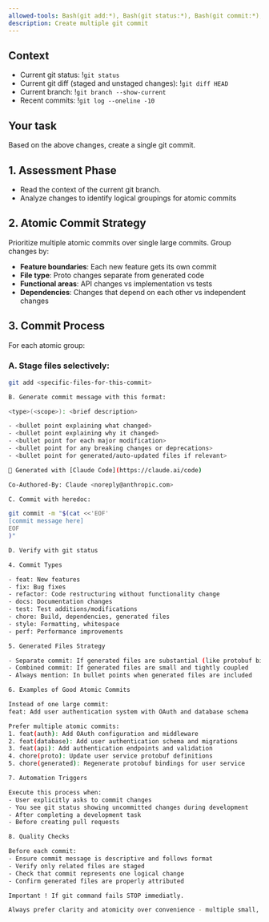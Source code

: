 ```yaml
---
allowed-tools: Bash(git add:*), Bash(git status:*), Bash(git commit:*), Bash(git log:*)
description: Create multiple git commit
---
```


## Context
- Current git status: !`git status`
- Current git diff (staged and unstaged changes): !`git diff HEAD`
- Current branch: !`git branch --show-current`
- Recent commits: !`git log --oneline -10`

## Your task
Based on the above changes, create a single git commit.

## 1. Assessment Phase
- Read the context of the current git branch.
- Analyze changes to identify logical groupings for atomic commits

## 2. Atomic Commit Strategy
Prioritize multiple atomic commits over single large commits. Group changes by:
- **Feature boundaries**: Each new feature gets its own commit
- **File type**: Proto changes separate from generated code
- **Functional areas**: API changes vs implementation vs tests
- **Dependencies**: Changes that depend on each other vs independent changes

## 3. Commit Process
For each atomic group:

### A. Stage files selectively:
```bash
git add <specific-files-for-this-commit>

B. Generate commit message with this format:

<type>(<scope>): <brief description>

- <bullet point explaining what changed>
- <bullet point explaining why it changed>
- <bullet point for each major modification>
- <bullet point for any breaking changes or deprecations>
- <bullet point for generated/auto-updated files if relevant>

🤖 Generated with [Claude Code](https://claude.ai/code)

Co-Authored-By: Claude <noreply@anthropic.com>

C. Commit with heredoc:

git commit -m "$(cat <<'EOF'
[commit message here]
EOF
)"

D. Verify with git status

4. Commit Types

- feat: New features
- fix: Bug fixes
- refactor: Code restructuring without functionality change
- docs: Documentation changes
- test: Test additions/modifications
- chore: Build, dependencies, generated files
- style: Formatting, whitespace
- perf: Performance improvements

5. Generated Files Strategy

- Separate commit: If generated files are substantial (like protobuf bindings)
- Combined commit: If generated files are small and tightly coupled
- Always mention: In bullet points when generated files are included

6. Examples of Good Atomic Commits

Instead of one large commit:
feat: Add user authentication system with OAuth and database schema

Prefer multiple atomic commits:
1. feat(auth): Add OAuth configuration and middleware
2. feat(database): Add user authentication schema and migrations
3. feat(api): Add authentication endpoints and validation
4. chore(proto): Update user service protobuf definitions
5. chore(generated): Regenerate protobuf bindings for user service

7. Automation Triggers

Execute this process when:
- User explicitly asks to commit changes
- You see git status showing uncommitted changes during development
- After completing a development task
- Before creating pull requests

8. Quality Checks

Before each commit:
- Ensure commit message is descriptive and follows format
- Verify only related files are staged
- Check that commit represents one logical change
- Confirm generated files are properly attributed

Important ! If git command fails STOP immediatly.

Always prefer clarity and atomicity over convenience - multiple small, focused commits are better than one large commit.
